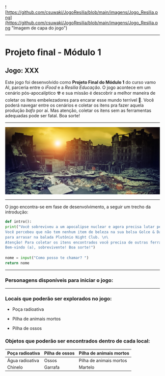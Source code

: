 
![https://github.com/csuwaki/JogoResilia/blob/main/imagens/Jogo_Resilia.png](https://github.com/csuwaki/JogoResilia/blob/main/imagens/Jogo_Resilia.png "Imagem de capa do jogo")

---

# Projeto final - Módulo 1
## Jogo: XXX

Este jogo foi desenvolvido como **Projeto Final do Módulo 1** do curso vamo AI, parceria entre o _iFood_ e a _Resilia Educação_. O jogo acontece em um cenário pós-apocalíptico :radioactive: e sua missão é descobrir a melhor maneira de coletar os itens embelezadores para encarar esse mundo terrível :lipstick:. Você poderá navegar entre os cenários e coletar os itens pra fazer aquela produção _bafo_ por aí. Mas atenção, coletar os itens sem as ferramentas adequadas pode ser fatal. Boa sorte!

---

[![Apocalipse](https://github.com/csuwaki/JogoResilia/blob/main/imagens/apocalipse.png)](https://github.com/csuwaki/JogoResilia/blob/main/imagens/apocalipse.png)


--- 
O jogo encontra-se em fase de desenvolvimento, a seguir um trecho da introdução:


```python
def intro():
print("Você sobreviveu a um apocalipse nuclear e agora precisa lutar pela sua sobrevivência no mundo pós-apocalíptico. Mas antes, as prioridades. \n\
Você percebeu que não tem nenhum item de beleza na sua bolsa Golce & Dabanna para encarar esse mundo cruel e deseja encontrá-los \n\
para arrasar na balada Plutônio Night Club. \n\
Atenção! Para coletar os itens encontrados você precisa de outras ferramentas, então procure bem. \n\
Bem-vindo (a), sobrevivente! Boa sorte!")

nome = input("Como posso te chamar? ")
return nome  
```  

--- 
### Personagens disponíveis para iniciar o jogo:

---

### Locais que poderão ser explorados no jogo:

* Poça radioativa
- Pilha de animais mortos
+ Pilha de ossos

### Objetos que poderão ser encontrados dentro de cada local:

| **Poça radioativa** | **Pilha de ossos** | **Pilha de animais mortos** |
| --------------- | ---------------- | ----------------------- |
| Água radioativa | Ossos | Pilha de animais mortos |
| Chinelo | Garrafa | Martelo |  

